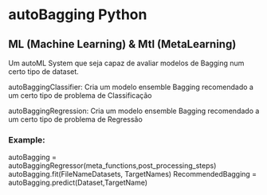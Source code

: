 # autoBagging Python

## ML (Machine Learning) & Mtl (MetaLearning)
Um autoML System que seja capaz de avaliar modelos de Bagging num certo tipo de dataset.

autoBaggingClassifier: Cria um modelo ensemble Bagging recomendado a um certo tipo de problema de Classificação

autoBaggingRegression: Cria um modelo ensemble Bagging recomendado a um certo tipo de problema de Regressão

### Example:
autoBagging = autoBaggingRegressor(meta_functions,post_processing_steps)
autoBagging.fit(FileNameDatasets, TargetNames)
RecommendedBagging = autoBagging.predict(Dataset,TargetName)

